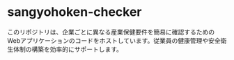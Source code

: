 # sangyohoken-checker
このリポジトリは、企業ごとに異なる産業保健要件を簡易に確認するためのWebアプリケーションのコードをホストしています。従業員の健康管理や安全衛生体制の構築を効率的にサポートします。
